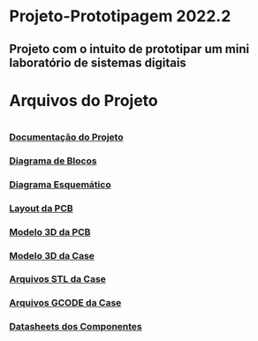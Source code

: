 # Projeto-Prototipagem 2022.2
<h2>Projeto com o intuito de prototipar um mini laboratório de sistemas digitais<h2>

<h1>Arquivos do Projeto<h1>
<h3><a href="https://github.com/Luizifpb/Projeto-Prototipagem/tree/main/Documenta%C3%A7%C3%A3o%20do%20projeto">Documentação do Projeto</a></h3>
<h3><a href="https://github.com/Luizifpb/Projeto-Prototipagem/tree/main/Diagrama%20de%20bloco">Diagrama de Blocos</a></h3>
<h3><a href="https://github.com/Luizifpb/Projeto-Prototipagem/tree/main/Esquem%C3%A1tico%20do%20circuito%20el%C3%A9trico">Diagrama Esquemático</a></h3>
<h3><a href="https://github.com/Luizifpb/Projeto-Prototipagem/tree/main/Layout%20da%20PCB">Layout da PCB</a></h3>
<h3><a href="https://github.com/Luizifpb/Projeto-Prototipagem/tree/main/Modelo%203D%20da%20PCB">Modelo 3D da PCB</a></h3>
<h3><a href="https://github.com/Luizifpb/Projeto-Prototipagem/tree/main/Modelo%203D%20da%20Case">Modelo 3D da Case</a></h3>
<h3><a href="https://github.com/Luizifpb/Projeto-Prototipagem/tree/main/Arquivos%20.STL%20da%20case">Arquivos STL da Case</a></h3>
<h3><a href="https://github.com/Luizifpb/Projeto-Prototipagem/tree/main/Arquivos%20.GCODE%20da%20case">Arquivos GCODE da Case</a></h3>
<h3><a href="https://github.com/Luizifpb/Projeto-Prototipagem/tree/main/Datasheets%20de%20todos%20os%20componentes">Datasheets dos Componentes</a></h3>
